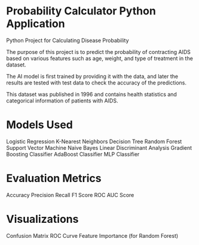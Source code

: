 # Probability Calculator Python Application
Python Project for Calculating Disease Probability


The purpose of this project is to predict the probability of contracting AIDS based on various features such as age, weight, and type of treatment in the dataset.

The AI model is first trained by providing it with the data, and later the results are tested with test data to check the accuracy of the predictions.

This dataset was published in 1996 and contains health statistics and categorical information of patients with AIDS.

# Models Used
Logistic Regression
K-Nearest Neighbors
Decision Tree
Random Forest
Support Vector Machine
Naive Bayes
Linear Discriminant Analysis
Gradient Boosting Classifier
AdaBoost Classifier
MLP Classifier

# Evaluation Metrics
Accuracy
Precision
Recall
F1 Score
ROC AUC Score

# Visualizations
Confusion Matrix
ROC Curve
Feature Importance (for Random Forest)
